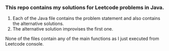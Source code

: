 ### This repo contains my solutions for Leetcode problems in Java.
1. Each of the Java file contains the problem statement and also contains the alternative solutions.
2. The alternative solution improvises the first one.

None of the files contain any of the main functions as I just executed from Leetcode console.

